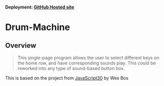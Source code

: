 #### Deployment: [GitHub Hosted site](benbeast1210.github.io/drum-machine/)

# Drum-Machine

## Overview
> This single-page program allows the user to select different keys on the home row, and have corresponding sounds play. This could be reworked into any type of sound-based button box.

This is based on the project from [JavaScript30](https://javascript30.com/) by Wes Bos
